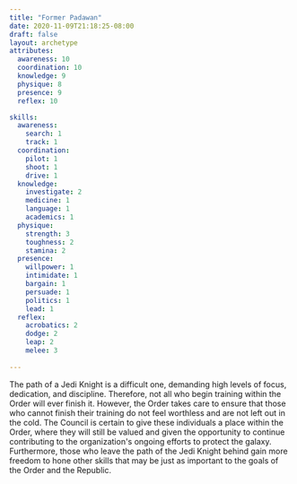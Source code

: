```yaml
---
title: "Former Padawan"
date: 2020-11-09T21:18:25-08:00
draft: false
layout: archetype
attributes:
  awareness: 10
  coordination: 10
  knowledge: 9
  physique: 8
  presence: 9
  reflex: 10

skills:
  awareness:
    search: 1
    track: 1
  coordination:
    pilot: 1
    shoot: 1
    drive: 1
  knowledge:
    investigate: 2
    medicine: 1
    language: 1   
    academics: 1
  physique:
    strength: 3
    toughness: 2
    stamina: 2
  presence:
    willpower: 1
    intimidate: 1
    bargain: 1
    persuade: 1
    politics: 1
    lead: 1
  reflex:
    acrobatics: 2
    dodge: 2
    leap: 2
    melee: 3
    
---
```

The path of a Jedi Knight is a difficult one, demanding high levels of focus, dedication, and discipline. Therefore, not all who begin training within the Order will ever finish it. However, the Order takes care to ensure that those who cannot finish their training do not feel worthless and are not left out in the cold. The Council is certain to give these individuals a place within the Order, where they will still be valued and given the opportunity to continue contributing to the organization's ongoing efforts to protect the galaxy. Furthermore, those who leave the path of the Jedi Knight behind gain more freedom to hone other skills that may be just as important to the goals of the Order and the Republic.
